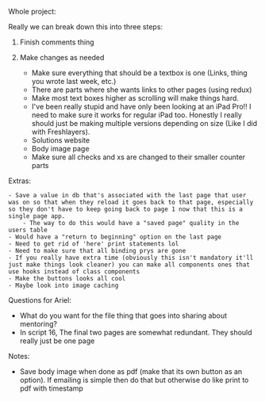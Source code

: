 Whole project:

Really we can break down this into three steps:

1) Finish comments thing

2) Make changes as needed
    - Make sure everything that should be a textbox is one (Links, thing you wrote last week, etc.)
    - There are parts where she wants links to other pages (using redux)
    - Make most text boxes higher as scrolling will make things hard.
    - I've been really stupid and have only been looking at an iPad Pro!! I need to make sure it works for regular iPad too. Honestly I really should just be making multiple versions depending on size (Like I did with Freshlayers).
    - Solutions website
    - Body image page
    - Make sure all checks and xs are changed to their smaller counter parts
    

Extras: 
     
    - Save a value in db that's associated with the last page that user was on so that when they reload it goes back to that page, especially so they don't have to keep going back to page 1 now that this is a single page app.
        - The way to do this would have a "saved page" quality in the users table
    - Would have a "return to beginning" option on the last page
    - Need to get rid of 'here' print statements lol
    - Need to make sure that all binding prys are gone
    - If you really have extra time (obviously this isn't mandatory it'll just make things look cleaner) you can make all components ones that use hooks instead of class components
    - Make the buttons looks all cool
    - Maybe look into image caching




Questions for Ariel:

- What do you want for the file thing that goes into sharing about mentoring? 
- In script 16, The final two pages are somewhat redundant. They should really just be one page

Notes:



- Save body image when done as pdf (make that its own button as an option). If emailing is simple then do that but otherwise do like print to pdf with timestamp 








